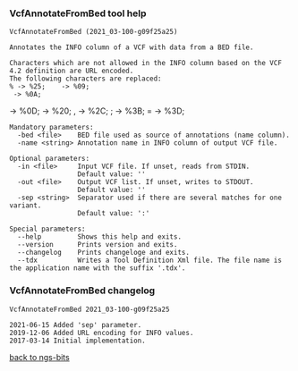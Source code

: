 ### VcfAnnotateFromBed tool help
	VcfAnnotateFromBed (2021_03-100-g09f25a25)
	
	Annotates the INFO column of a VCF with data from a BED file.
	
	Characters which are not allowed in the INFO column based on the VCF 4.2 definition are URL encoded.
	The following characters are replaced:
	% -> %25; 	 -> %09;
	 -> %0A;  -> %0D;   -> %20; , -> %2C; ; -> %3B; = -> %3D;
	
	Mandatory parameters:
	  -bed <file>    BED file used as source of annotations (name column).
	  -name <string> Annotation name in INFO column of output VCF file.
	
	Optional parameters:
	  -in <file>     Input VCF file. If unset, reads from STDIN.
	                 Default value: ''
	  -out <file>    Output VCF list. If unset, writes to STDOUT.
	                 Default value: ''
	  -sep <string>  Separator used if there are several matches for one variant.
	                 Default value: ':'
	
	Special parameters:
	  --help         Shows this help and exits.
	  --version      Prints version and exits.
	  --changelog    Prints changeloge and exits.
	  --tdx          Writes a Tool Definition Xml file. The file name is the application name with the suffix '.tdx'.
	
### VcfAnnotateFromBed changelog
	VcfAnnotateFromBed 2021_03-100-g09f25a25
	
	2021-06-15 Added 'sep' parameter.
	2019-12-06 Added URL encoding for INFO values.
	2017-03-14 Initial implementation.
[back to ngs-bits](https://github.com/imgag/ngs-bits)